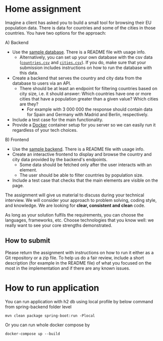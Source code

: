 # Home assignment

Imagine a client has asked you to build a small tool for browsing their EU population data. There is data for countries and some of the cities in those countries. You have two options for the approach:

A) Backend

- Use the [sample database](./sample-database). There is a README file with usage info.
  - Alternatively, you can set up your own database with the csv data ([`countries.csv`](./sample-database/countries.csv) and [`cities.csv`](./sample-database/cities.csv)). If you do, make sure that your submission includes instructions on how to run the database with this data.
- Create a backend that serves the country and city data from the database to users via an API.
  - There should be at least an endpoint for filtering countries based on city size, i.e. it should answer: Which countries have one or more cities that have a population greater than a given value? Which cities are they?
    - For example with 3 000 000 the response should contain data for Spain and Germany with Madrid and Berlin, respectively.
- Include a test case for the main functionality.
- Provide a [Docker](https://www.docker.com/) container setup for you server so we can easily run it regardless of your tech choices.

B) Frontend

- Use the [sample backend](./sample-backend). There is a README file with usage info.
- Create an interactive frontend to display and browse the country and city data provided by the backend's endpoints.
  - Some data should be fetched only after the user interacts with an element.
  - The user should be able to filter countries by population size.
- Include a test case that checks that the main elements are visible on the page.

The assignment will give us material to discuss during your technical interview. We will consider your approach to problem solving, coding style, and knowledge. We are looking for **clear, consistent and clean** code.

As long as your solution fulfils the requirements, you can choose the languages, frameworks, etc. Choose technologies that you know well: we really want to see your core strengths demonstrated.

## How to submit

Please return the assignment with instructions on how to run it either as a Git repository or a zip file. To help us do a fair review, include a short description (for example in the README file) of what you focused on the most in the implementation and if there are any known issues.

# How to run application

You can run application with h2 db using local profile by below command from spring-backend folder level

    mvn clean package spring-boot:run -Plocal

Or you can run whole docker compose by

    docker-compose up --build

